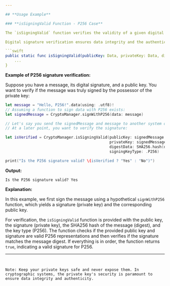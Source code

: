 ```yaml
---

## **Usage Example**

### **isSigningValid Function - P256 Case**

The `isSigningValid` function verifies the validity of a given digital signature for various signing key types. For this example, we will focus on the P256 elliptic curve. This function returns `true` if the signature is valid for the provided data and `false` otherwise.

Digital signature verification ensures data integrity and the authenticity of the signer.

```swift
public static func isSigningValid(publicKey: Data, privateKey: Data, digestData: Data, signingKeyType: SigningKeyType) -> Bool {
    ...
}
```

**Example of P256 signature verification:**

Suppose you have a message, its digital signature, and a public key. You want to verify if the message was truly signed by the possessor of the private key:

```swift
let message = "Hello, P256!".data(using: .utf8)!
// Assuming a function to sign data with P256 exists:
let signedMessage = CryptoManager.signWithP256(data: message)

// Let's say you send the signedMessage and message to another system or save it for later.
// At a later point, you want to verify the signature:

let isVerified = CryptoManager.isSigningValid(publicKey: signedMessage.publicKey, 
                                              privateKey: signedMessage.privateKey!, 
                                              digestData: SHA256.hash(data: message), 
                                              signingKeyType: .P256)

print("Is the P256 signature valid? \(isVerified ? "Yes" : "No")")
```

**Output:**

```
Is the P256 signature valid? Yes
```

**Explanation:**

In this example, we first sign the message using a hypothetical `signWithP256` function, which yields a signature (private key) and the corresponding public key.

For verification, the `isSigningValid` function is provided with the public key, the signature (private key), the SHA256 hash of the message (digest), and the key type (P256). The function checks if the provided public key and signature are valid P256 representations and then verifies if the signature matches the message digest. If everything is in order, the function returns `true`, indicating a valid signature for P256.

---
```


Note: Keep your private keys safe and never expose them. In cryptographic systems, the private key's security is paramount to ensure data integrity and authenticity.
